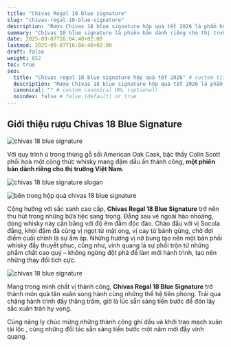 ```yaml
---
title: "Chivas Regal 18 blue signature"
slug: "chivas-regal-18-blue-signature"
description: "Rượu Chivas 18 blue signature hộp quà tết 2026 là phẩm hộp quà tết mang dấu ấn của thành công và dành riêng thị trường Việt Nam"
summary: "Chivas 18 blue signature là phiên bản dành riêng cho thị trường Việt Nam"
date: 2025-09-07T16:04:48+02:00
lastmod: 2025-09-07T16:04:48+02:00
draft: false
weight: 852
toc: true
seo:
  title: "Chivas regal 18 blue signature hộp quà tết 2026" # custom title (optional)
  description: "Rượu Chivas 18 blue signature hộp quà tết 2026 là phẩm hộp quà tết mang dấu ấn của thành công và dành riêng thị trường Việt Nam" # custom description (recommended)
  canonical: "" # custom canonical URL (optional)
  noindex: false # false (default) or true
---
```


## Giới thiệu rượu Chivas 18 Blue Signature

![chivas 18 blue signature](images/chivas-18-blue-signature.jpg  "Chivas 18 blue signature tết 2026")

Với quy trình ủ trong thùng gỗ sồi American Oak Cask, bậc thầy Colin Scott phối hoà một công thức whisky mang đậm dấu ấn thành công, **một phiên bản dành riêng cho thị trường Việt Nam**.

![chivas 18 blue signature slogan](images/slogan-chivas-18-blue.jpg  "Khởi trao chất vị thành công")

![bên trong hộp quà chivas 18 blue signature](images/unbox-chivas-18-blue.jpg  "hộp quà tết chivas 18 blue signature")

Cộng hưởng với sắc xanh cao cấp, **Chivas Regal 18 Blue Signature** trở nên thu hút trong những bữa tiệc sang trọng. Đằng sau vẻ ngoài hào nhoáng, dòng whisky này cân bằng với độ êm đằm độc đáo. Chào đầu với vị Socola đắng, khói đậm đà cùng vị ngọt từ mật ong, vị cay từ bánh gừng, chờ đợi điểm cuối chính là sự ấm áp. Những hương vị nở bung tạo nên một bản phối whisky đầy thuyết phục, cũng như, vinh quang là sự phối trộn từ những phẩm chất cao quý – không ngừng đột phá để làm mới hành trình, tạo nên những thay đổi tích cực.

![chivas 18 blue signature](images/chivas-18-blue-chat-vi-thanh-cong.jpg  "chất vị thành công với chivas 18 blue signature")

Mang trong mình chất vị thành công, **Chivas Regal 18 Blue Signature** trở thành món quà tân xuân song hành cùng những thế hệ tiên phong. Trải qua chặng hành trình đầy thăng trầm, giờ là lúc sẵn sàng tiến bước để đón lấy sắc xuân tràn hy vọng.

Cùng nâng ly chúc mừng những thành công ghi dấu và khởi trao mạch xuân tài lộc , cùng những đối tác sẵn sàng tiến bước một năm mới đầy vinh quang.

